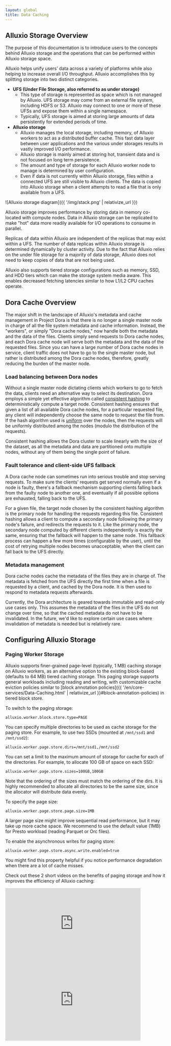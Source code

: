 ```yaml
---
layout: global
title: Data Caching
---
```


## Alluxio Storage Overview

The purpose of this documentation is to introduce users to the concepts behind Alluxio storage and
the operations that can be performed within Alluxio storage space.

Alluxio helps unify users' data across a variety of platforms while also helping to increase
overall I/O throughput. Alluxio accomplishes this by splitting storage
into two distinct categories.

- **UFS (Under File Storage, also referred to as under storage)**
    - This type of storage is represented as space which is not managed by Alluxio.
    UFS storage may come from an external file system, including HDFS or S3.
    Alluxio may connect to one or more of these UFSs and expose them within a single namespace.
    - Typically, UFS storage is aimed at storing large amounts of data persistently for extended
    periods of time.
- **Alluxio storage**
    - Alluxio manages the local storage, including memory, of Alluxio workers to act as a
    distributed buffer cache. This fast data layer between user applications and the various under
    storages results in vastly improved I/O performance.
    - Alluxio storage is mainly aimed at storing hot, transient data and is not focused on long term
    persistence.
    - The amount and type of storage for each Alluxio worker node to manage is determined by user
    configuration.
    - Even if data is not currently within Alluxio storage, files within a connected UFS are still
    visible to Alluxio clients. The data is copied into Alluxio storage when a client attempts to
    read a file that is only available from a UFS.

![Alluxio storage diagram]({{ '/img/stack.png' | relativize_url }})

Alluxio storage improves performance by storing data in memory co-located with compute nodes.
Data in Alluxio storage can be replicated to make "hot" data more readily available for
I/O operations to consume in parallel.

Replicas of data within Alluxio are independent of the replicas that may exist within a UFS.
The number of data replicas within Alluxio storage is determined dynamically by cluster activity.
Due to the fact that Alluxio relies on the under file storage for a majority of data storage,
Alluxio does not need to keep copies of data that are not being used.

Alluxio also supports tiered storage configurations such as memory, SSD, and HDD tiers which can
make the storage system media aware.
This enables decreased fetching latencies similar to how L1/L2 CPU caches operate.

## Dora Cache Overview

The major shift in the landscape of Alluxio's metadata and cache management in Project Dora is that there is no longer a single
master node in charge of all the file system metadata and cache information. Instead, the "workers", or simply "Dora
cache nodes," now handle both the metadata and the data of the files. Clients simply send requests to Dora cache
nodes, and each Dora cache node will serve both the metadata and the data of the requested files. Since you can have a
large number of Dora cache nodes in service, client traffic does not have to go to the single master node, but rather
is distributed among the Dora cache nodes, therefore, greatly reducing the burden of the master node.

### Load balancing between Dora nodes

Without a single master node dictating clients which workers to go to fetch the data, clients need an alternative
way to select its destination. Dora employs a simple yet effective algorithm called
[consistent hashing](https://en.wikipedia.org/wiki/Consistent_hashing) to deterministically compute a target node.
Consistent hashing ensures that given a list of all available Dora cache nodes, for a particular requested file,
any client will independently choose the same node to request the file from. If the hash algorithm used is
[uniform](https://en.wikipedia.org/wiki/Hash_function#Uniformity) over the nodes, then the requests will be uniformly
distributed among the nodes (modulo the distribution of the requests).

Consistent hashing allows the Dora cluster to scale linearly with the size of the dataset, as all the metadata and data
are partitioned onto multiple nodes, without any of them being the single point of failure.

### Fault tolerance and client-side UFS fallback

A Dora cache node can sometimes run into serious trouble and stop serving requests. To make sure the clients' requests
get served normally even if a node is faulty, there's a fallback mechanism supporting clients falling back from the
faulty node to another one, and eventually if all possible options are exhausted, falling back to the UFS.

For a given file, the target node chosen by the consistent hashing algorithm is the primary node for handling the
requests regarding this file. Consistent hashing allows a client to compute a secondary node following the
primary node's failure, and redirects the requests to it. Like the primary node, the secondary node computed
by different clients independently is exactly the same, ensuring that the fallback will happen to the same node.
This fallback process can happen a few more times (configurable by the user),
until the cost of retrying multiple nodes becomes unacceptable, when the client can fall back to the UFS directly.

### Metadata management

Dora cache nodes cache the metadata of the files they are in charge of. The metadata is fetched from the UFS directly
the first time when a file is requested by a client, and cached by the Dora node. It is then used to respond to
metadata requests afterwards.

Currently, the Dora architecture is geared towards immutable and read-only use cases only. This assumes the metadata
of the files in the UFS do not change over time, so that the cached metadata do not have to be invalidated. In the
future, we'd like to explore certain use cases where invalidation of metadata is needed but is relatively rare.

## Configuring Alluxio Storage

### Paging Worker Storage

Alluxio supports finer-grained page-level (typically, 1 MB) caching storage on Alluxio workers, 
as an alternative option to the existing block-based (defaults to 64 MB) tiered caching storage. 
This paging storage supports general workloads including reading and writing, with customizable cache eviction policies similar to [block annotation policies]({{ '/en/core-services/Data-Caching.html' | relativize_url }}#block-annotation-policies) in tiered block store.

To switch to the paging storage:
```properties
alluxio.worker.block.store.type=PAGE
```
You can specify multiple directories to be used as cache storage for the paging store.
For example, to use two SSDs (mounted at `/mnt/ssd1` and `/mnt/ssd2`):

```properties
alluxio.worker.page.store.dirs=/mnt/ssd1,/mnt/ssd2
```

You can set a limit to the maximum amount of storage for cache for each of the
directories. For example, to allocate 100 GB of space on each SSD:

```properties
alluxio.worker.page.store.sizes=100GB,100GB
```
Note that the ordering of the sizes must match the ordering of the dirs.
It is highly recommended to allocate all directories to be the same size, since the allocator will distribute data evenly.

To specify the page size:
```properties
alluxio.worker.page.store.page.size=1MB
```
A larger page size might improve sequential read performance, but it may take up more cache space. 
We recommend to use the default value (1MB) for Presto workload (reading Parquet or Orc files).

To enable the asynchronous writes for paging store:
```properties
alluxio.worker.page.store.async.write.enabled=true
```
You might find this property helpful if you notice performance degradation when there are a lot of cache misses.

Check out these 2 short videos on the benefits of paging storage and how it improves the efficiency of Alluxio caching:
<iframe width="425" height="239" src="https://www.youtube.com/embed/cO7ymRFnPyM" title="YouTube video player" frameborder="0" allow="accelerometer; autoplay; clipboard-write; encrypted-media; gyroscope; picture-in-picture; web-share" allowfullscreen></iframe>

<iframe width="425" height="239" src="https://www.youtube.com/embed/7UY_iE_Ha_k" title="YouTube video player" frameborder="0" allow="accelerometer; autoplay; clipboard-write; encrypted-media; gyroscope; picture-in-picture; web-share" allowfullscreen></iframe>

